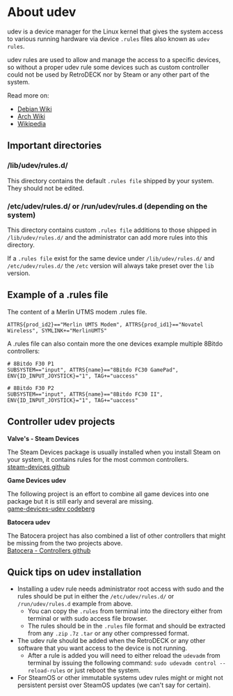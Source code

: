 # About udev

udev is a device manager for the Linux kernel that gives the system access to various running hardware via device `.rules` files also known as `udev rules`.

udev rules are used to allow and manage the access to a specific devices, so without a proper udev rule some devices such as custom controller could not be used by RetroDECK nor by Steam or any other part of the system.

Read more on:

- [Debian Wiki](https://wiki.debian.org/udev)
- [Arch Wiki](https://wiki.archlinux.org/title/udev)
- [Wikipedia](https://en.wikipedia.org/wiki/Udev)

## Important directories

### /lib/udev/rules.d/
This directory contains the default `.rules file` shipped by your system. <br>
They should not be edited.

### /etc/udev/rules.d/ or /run/udev/rules.d (depending on the system)
This directory contains custom `.rules file` additions to those shipped in `/lib/udev/rules.d/` and the administrator can add more rules into this directory.

If a  `.rules file` exist for the same device under `/lib/udev/rules.d/` and `/etc/udev/rules.d/` the `/etc` version will always take preset over the `lib` version.

## Example of a .rules file

The content of a Merlin UTMS modem .rules file.
```
ATTRS{prod_id2}=="Merlin UMTS Modem", ATTRS{prod_id1}=="Novatel Wireless", SYMLINK+="MerlinUMTS"
```

A .rules file can also contain more the one devices example multiple 8Bitdo controllers:
```
# 8Bitdo F30 P1
SUBSYSTEM=="input", ATTRS{name}=="8Bitdo FC30 GamePad", ENV{ID_INPUT_JOYSTICK}="1", TAG+="uaccess"

# 8Bitdo F30 P2
SUBSYSTEM=="input", ATTRS{name}=="8Bitdo FC30 II", ENV{ID_INPUT_JOYSTICK}="1", TAG+="uaccess"
```

## Controller udev projects
**Valve's - Steam Devices**

The Steam Devices package is usually installed when you install Steam on your system, it contains rules for the most common controllers. <br>
[steam-devices github](https://github.com/ValveSoftware/steam-devices)

**Game Devices udev**

The following project is an effort to combine all game devices into one package but it is still early and several are missing.<br>
[game-devices-udev codeberg](https://codeberg.org/fabiscafe/game-devices-udev)

**Batocera udev**

The Batocera project has also combined a list of other controllers that might be missing from the two projects above.<br>
[Batocera - Controllers github](https://github.com/batocera-linux/batocera.linux/tree/master/package/batocera/controllers)

## Quick tips on udev installation

- Installing a udev rule needs administrator root access with sudo and the rules should be put in either the `/etc/udev/rules.d/` or `/run/udev/rules.d` example from above.
    - You can copy the `.rules` from terminal into the directory either from terminal or with sudo access file browser.
    - The rules should be in the `.rules` file format and should be extracted from any `.zip` `.7z` `.tar` or any other compressed format.
- The udev rule should be added when the RetroDECK or any other software that you want access to the device is not running.
    - After a rule is added you will need to either reload the `udevadm` from terminal by issuing the following command: `sudo udevadm control --reload-rules` or just reboot the system.
- For SteamOS or other immutable systems udev rules might or might not persistent persist over SteamOS updates (we can't say for certain).
